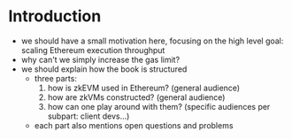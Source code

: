 # Introduction

- we should have a small motivation here, focusing on the high level goal: scaling Ethereum execution throughput
- why can't we simply increase the gas limit?
- we should explain how the book is structured
    * three parts:
      1. how is zkEVM used in Ethereum? (general audience)
      2. how are zkVMs constructed? (general audience)
      3. how can one play around with them? (specific audiences per subpart: client devs...)
    * each part also mentions open questions and problems
